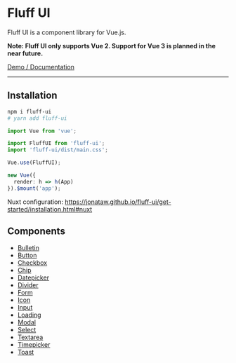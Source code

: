 # Fluff UI

Fluff UI is a component library for Vue.js.

**Note: Fluff UI only supports Vue 2. Support for Vue 3 is planned in the near future.**

[Demo / Documentation](https://jonataw.github.io/fluff-ui)

---

## Installation

```bash
npm i fluff-ui
# yarn add fluff-ui
```

```typescript
import Vue from 'vue';

import FluffUI from 'fluff-ui';
import 'fluff-ui/dist/main.css';

Vue.use(FluffUI);

new Vue({
  render: h => h(App)
}).$mount('app');
```

Nuxt configuration: https://jonataw.github.io/fluff-ui/get-started/installation.html#nuxt

## Components

- [Bulletin](https://jonataw.github.io/fluff-ui/components/bulletin)
- [Button](https://jonataw.github.io/fluff-ui/components/button)
- [Checkbox](https://jonataw.github.io/fluff-ui/components/checkbox)
- [Chip](https://jonataw.github.io/fluff-ui/components/chip)
- [Datepicker](https://jonataw.github.io/fluff-ui/components/datepicker)
- [Divider](https://jonataw.github.io/fluff-ui/components/divider)
- [Form](https://jonataw.github.io/fluff-ui/components/form)
- [Icon](https://jonataw.github.io/fluff-ui/components/icon)
- [Input](https://jonataw.github.io/fluff-ui/components/input)
- [Loading](https://jonataw.github.io/fluff-ui/components/loading)
- [Modal](https://jonataw.github.io/fluff-ui/components/modal)
- [Select](https://jonataw.github.io/fluff-ui/components/select)
- [Textarea](https://jonataw.github.io/fluff-ui/components/textarea)
- [Timepicker](https://jonataw.github.io/fluff-ui/components/timepicker)
- [Toast](https://jonataw.github.io/fluff-ui/components/toast)
